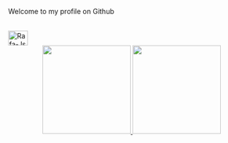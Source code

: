 Welcome to my profile on Github 
<div style="display: inline_block">
<br><img align="center" alt="Rafa-Js" height="30" width="40"<img src="https://cdn.jsdelivr.net/gh/devicons/devicon/icons/github/github-original.svg" />     
</div>
        
        
<div align="center">
  <a href="https://github.com/rafaballerini">
  <img height="180em" src="https://github-readme-stats.vercel.app/api?username=AdrianoPinheiro86&show_icons=true&theme=dark&include_all_commits=true&count_private=true"/>
  <img height="180em" src="https://github-readme-stats.vercel.app/api/top-langs/?username=AdrianoPinheiro86&layout=compact&langs_count=7&theme=dark"/>
</div>
  
